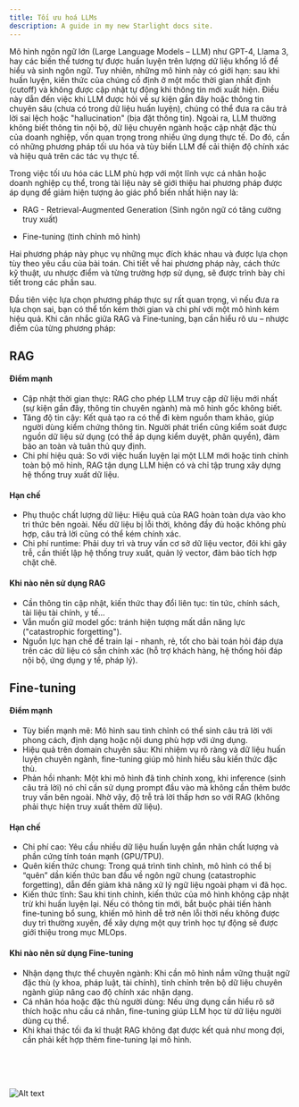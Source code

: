 ```yaml
---
title: Tối ưu hoá LLMs
description: A guide in my new Starlight docs site.
---
```


Mô hình ngôn ngữ lớn (Large Language Models – LLM) như GPT-4, Llama 3, hay các biến thể tương tự được huấn luyện trên lượng dữ liệu khổng lồ để hiểu và sinh ngôn ngữ. Tuy nhiên, những mô hình này có giới hạn: sau khi huấn luyện, kiến thức của chúng cố định ở một mốc thời gian nhất định (cutoff) và không được cập nhật tự động khi thông tin mới xuất hiện. Điều này dẫn đến việc khi LLM được hỏi về sự kiện gần đây hoặc thông tin chuyên sâu (chưa có trong dữ liệu huấn luyện), chúng có thể đưa ra câu trả lời sai lệch hoặc "hallucination" (bịa đặt thông tin). Ngoài ra, LLM thường không biết thông tin nội bộ, dữ liệu chuyên ngành hoặc cập nhật đặc thù của doanh nghiệp, vốn quan trọng trong nhiều ứng dụng thực tế. Do đó, cần có những phương pháp tối ưu hóa và tùy biến LLM để cải thiện độ chính xác và hiệu quả trên các tác vụ thực tế.

Trong việc tối ưu hóa các LLM phù hợp với một lĩnh vực cá nhân hoặc doanh nghiệp cụ thể, trong tài liệu này sẽ giới thiệu hai phương pháp được áp dụng để giảm hiện tượng ảo giác phổ biến nhất hiện nay là:

* RAG - Retrieval-Augmented Generation (Sinh ngôn ngữ có tăng cường truy xuất)

* Fine-tuning (tinh chỉnh mô hình)

Hai phương pháp này phục vụ những mục đích khác nhau và được lựa chọn tùy theo yêu cầu của bài toán. Chi tiết về hai phương pháp này, cách thức kỹ thuật, ưu nhược điểm và từng trường hợp sử dụng, sẽ được trình bày chi tiết trong các phần sau.

Đầu tiên việc lựa chọn phương pháp thực sự rất quan trọng, vì nếu đưa ra lựa chọn sai, bạn có thể tốn kém thời gian và chi phí với một mô hình kém hiệu quả. Khi cân nhắc giữa RAG và Fine‑tuning, bạn cần hiểu rõ ưu – nhược điểm của từng phương pháp:

## RAG

#### Điểm mạnh
- Cập nhật thời gian thực: RAG cho phép LLM truy cập dữ liệu mới nhất (sự kiện gần đây, thông tin chuyên ngành) mà mô hình gốc không biết.
- Tăng độ tin cậy: Kết quả tạo ra có thể đi kèm nguồn tham khảo, giúp người dùng kiểm chứng thông tin. Người phát triển cũng kiểm soát được nguồn dữ liệu sử dụng (có thể áp dụng kiểm duyệt, phân quyền), đảm bảo an toàn và tuân thủ quy định.
- Chi phí hiệu quả: So với việc huấn luyện lại một LLM mới hoặc tinh chỉnh toàn bộ mô hình, RAG tận dụng LLM hiện có và chỉ tập trung xây dựng hệ thống truy xuất dữ liệu.

#### Hạn chế
- Phụ thuộc chất lượng dữ liệu: Hiệu quả của RAG hoàn toàn dựa vào kho tri thức bên ngoài. Nếu dữ liệu bị lỗi thời, không đầy đủ hoặc không phù hợp, câu trả lời cũng có thể kém chính xác.
- Chi phí runtime: Phải duy trì và truy vấn cơ sở dữ liệu vector, đôi khi gây trễ, cần thiết lập hệ thống truy xuất, quản lý vector, đảm bảo tích hợp chặt chẽ.

#### Khi nào nên sử dụng RAG
- Cần thông tin cập nhật, kiến thức thay đổi liên tục: tin tức, chính sách, tài liệu tài chính, y tế…
- Vẫn muốn giữ model gốc: tránh hiện tượng mất dần năng lực ("catastrophic forgetting").
- Nguồn lực hạn chế để train lại - nhanh, rẻ, tốt cho bài toán hỏi đáp dựa trên các dữ liệu có sẵn chính xác (hỗ trợ khách hàng, hệ thống hỏi đáp nội bộ, ứng dụng y tế, pháp lý).

## Fine-tuning

#### Điểm mạnh
- Tùy biến mạnh mẽ: Mô hình sau tinh chỉnh có thể sinh câu trả lời với phong cách, định dạng hoặc nội dung phù hợp với ứng dụng.
- Hiệu quả trên domain chuyên sâu: Khi nhiệm vụ rõ ràng và dữ liệu huấn luyện chuyên ngành, fine-tuning giúp mô hình hiểu sâu kiến thức đặc thù.
- Phản hồi nhanh: Một khi mô hình đã tinh chỉnh xong, khi inference (sinh câu trả lời) nó chỉ cần sử dụng prompt đầu vào mà không cần thêm bước truy vấn bên ngoài. Nhờ vậy, độ trễ trả lời thấp hơn so với RAG (không phải thực hiện truy xuất thêm dữ liệu).

#### Hạn chế
- Chi phí cao: Yêu cầu nhiều dữ liệu huấn luyện gắn nhãn chất lượng và phần cứng tính toán mạnh (GPU/TPU).
- Quên kiến thức chung: Trong quá trình tinh chỉnh, mô hình có thể bị “quên” dần kiến thức ban đầu về ngôn ngữ chung (catastrophic forgetting), dẫn đến giảm khả năng xử lý ngữ liệu ngoài phạm vi đã học.
- Kiến thức tĩnh: Sau khi tinh chỉnh, kiến thức của mô hình không cập nhật trừ khi huấn luyện lại. Nếu có thông tin mới, bắt buộc phải tiến hành fine-tuning bổ sung, khiến mô hình dễ trở nên lỗi thời nếu không được duy trì thường xuyên, để xây dựng một quy trình học tự động sẽ được giới thiệu trong mục MLOps.

#### Khi nào nên sử dụng Fine-tuning

- Nhận dạng thực thể chuyên ngành: Khi cần mô hình nắm vững thuật ngữ đặc thù (y khoa, pháp luật, tài chính), tinh chỉnh trên bộ dữ liệu chuyên ngành giúp nâng cao độ chính xác nhận dạng.
- Cá nhân hóa hoặc đặc thù người dùng: Nếu ứng dụng cần hiểu rõ sở thích hoặc nhu cầu cá nhân, fine-tuning giúp LLM học từ dữ liệu người dùng cụ thể.
- Khi khai thác tối đa kĩ thuật RAG không đạt được kết quả như mong đợi, cần phải kết hợp thêm fine-tuning lại mô hình.

<br>
<br>
<br>

![Alt text](https://media.springernature.com/lw685/springer-static/image/chp%3A10.1007%2F979-8-8688-0890-6_6/MediaObjects/633000_1_En_6_Fig10_HTML.jpg)
